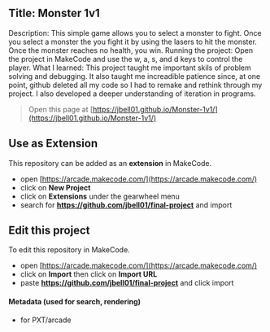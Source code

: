 ## Title: Monster 1v1
Description: This simple game allows you to select a monster to fight. Once you select a monster the you fight it by using the lasers to hit the monster. Once the monster reaches no health, you win.
Running the project: Open the project in MakeCode and use the w, a, s, and d keys to control the player.
What I learned: This project taught me important skils of problem solving and debugging. It also taught me increadible patience since, at one point, github deleted all my code so I had to remake and rethink through my project. I also developed a deeper understanding of iteration in programs.

> Open this page at [https://jbell01.github.io/Monster-1v1/](https://jbell01.github.io/Monster-1v1/)

## Use as Extension

This repository can be added as an **extension** in MakeCode.

* open [https://arcade.makecode.com/](https://arcade.makecode.com/)
* click on **New Project**
* click on **Extensions** under the gearwheel menu
* search for **https://github.com/jbell01/final-project** and import

## Edit this project

To edit this repository in MakeCode.

* open [https://arcade.makecode.com/](https://arcade.makecode.com/)
* click on **Import** then click on **Import URL**
* paste **https://github.com/jbell01/final-project** and click import

#### Metadata (used for search, rendering)

* for PXT/arcade
<script src="https://makecode.com/gh-pages-embed.js"></script><script>makeCodeRender("{{ site.makecode.home_url }}", "{{ site.github.owner_name }}/{{ site.github.repository_name }}");</script>
